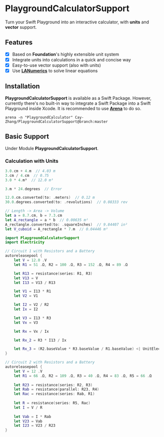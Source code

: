 # PlaygroundCalculatorSupport
Turn your Swift Playground into an interactive calculator, with **units** and **vector** support.


## Features
- [x] Based on **Foundation**'s highly extensible unit system
- [x] Integrate units into calculations in a quick and concise way
- [x] Easy-to-use vector support (also with units)
- [x] Use [**LANumerics**](https://github.com/phlegmaticprogrammer/LANumerics) to solve linear equations

## Installation
**PlaygroundCalculatorSupport** is available as a Swift Package. However, currently there's no built-in way to integrate a Swift Package into a Swift Playground inside Xcode. It is recommended to use [**Arena**](https://github.com/finestructure/Arena) to do so.
```
arena -n "PlaygroundCalculator" Cay-Zhang/PlaygroundCalculatorSupport@branch:master
```
## Basic Support
Under Module **PlaygroundCalculatorSupport**.
### Calculation with Units
```swift
3.0.cm + 4.m  // 4.03 m
3.cm / 4.cm  // 0.75
3.0 * 4.m³  // 12.0 m³

3.m * 24.degrees  // Error

12.0.cm.converted(to: .meters)  // 0.12 m
30.0.degrees.converted(to: .revolutions)  // 0.08333 rev

// Length -> Area -> Volume
let a = 8.7.cm, b = 7.3.cm
let A_rectangle = a * b  // 0.00635 m²
A_rectangle.converted(to: .squareInches)  // 9.84407 in²
let V_cuboid = A_rectangle * 7.m  // 0.04446 m³
```

```swift
import PlaygroundCalculatorSupport
import Electricity

// Circuit 1 with Resistors and a Battery
autoreleasepool {
    let V = 12.0 .V
    let R1 = 51 .Ω, R2 = 100 .Ω, R3 = 152 .Ω, R4 = 89 .Ω

    let R13 = resistance(series: R1, R3)
    let V13 = V
    let I13 = V13 / R13

    let V1 = I13 * R1
    let V2 = V1

    let I2 = V2 / R2
    let Ix = I2

    let V3 = I13 * R3
    let Vx = V3

    let Rx = Vx / Ix

    let Rx_2 = R3 * I13 / Ix

    let Rx_3 = (R2.baseValue * R3.baseValue / R1.baseValue) <| UnitElectricResistance.baseUnit()
}

// Circuit 2 with Resistors and a Battery
autoreleasepool {
    let V = 12 .V
    let R1 = 66 .Ω, R2 = 109 .Ω, R3 = 40 .Ω, R4 = 83 .Ω, R5 = 66 .Ω
    
    let R23 = resistance(series: R2, R3)
    let Rab = resistance(parallel: R23, R4)
    let Rac = resistance(series: Rab, R1)
    
    let R = resistance(series: R5, Rac)
    let I = V / R
    
    let Vab = I * Rab
    let V23 = Vab
    let I23 = V23 / R23
}
```
